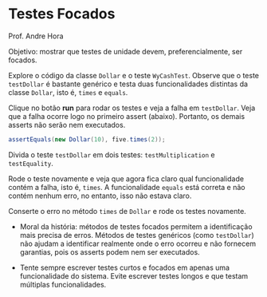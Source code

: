 # Testes Focados

Prof. Andre Hora

Objetivo: mostrar que testes de unidade devem, preferencialmente, ser focados.

Explore o código da classe `Dollar` e o teste `WyCashTest`.
Observe que o teste `testDollar` é bastante genérico e testa duas funcionalidades distintas da classe `Dollar`, isto é, `times` e `equals`.

Clique no botão **run** para rodar os testes e veja a falha em `testDollar`.
Veja que a falha ocorre logo no primeiro assert (abaixo).
Portanto, os demais asserts não serão nem executados.

```java
assertEquals(new Dollar(10), five.times(2));
```

Divida o teste `testDollar` em dois testes: `testMultiplication` e `testEquality`.

Rode o teste novamente e veja que agora fica claro qual funcionalidade contém a falha, isto é, `times`.
A funcionalidade `equals` está correta e não contém nenhum erro, no entanto, isso não estava claro.

Conserte o erro no método `times` de `Dollar` e rode os testes novamente.

- Moral da história: métodos de testes focados permitem a identificação mais precisa de erros. Métodos de testes genéricos (como `testDollar`) não ajudam a identificar realmente onde o erro ocorreu e não fornecem garantias, pois os asserts podem nem ser executados.

- Tente sempre escrever testes curtos e focados em apenas uma funcionalidade do sistema. Evite escrever testes longos e que testam múltiplas funcionalidades.